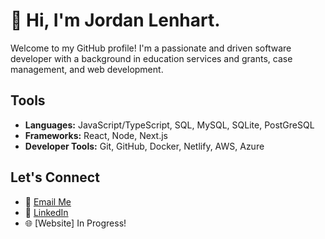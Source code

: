 # 👋 Hi, I'm Jordan Lenhart.

Welcome to my GitHub profile! I'm a passionate and driven software developer with a background in education services and grants, case management, and web development.

## Tools

- **Languages:** JavaScript/TypeScript, SQL, MySQL, SQLite, PostGreSQL
- **Frameworks:** React, Node, Next.js
- **Developer Tools:** Git, GitHub, Docker, Netlify, AWS, Azure

## Let's Connect

- 📧 [Email Me](mailto:jordinholenhart@gmail.com)
- 💼 [LinkedIn](https://www.linkedin.com/in/jordanlenhart1)
- 🌐 [Website] In Progress!
